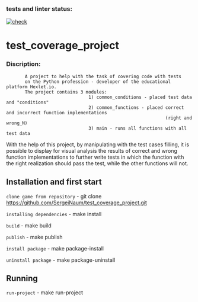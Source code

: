 ### tests and linter status:
[![check](https://github.com/SergeiNaum/test_coverage_project/actions/workflows/check.yml/badge.svg?branch=sample)](https://github.com/SergeiNaum/test_coverage_project/actions/workflows/check.yml)

# test_coverage_project

### Discription:
           A project to help with the task of covering code with tests
           on the Python profession - developer of the educational platform Hexlet.io.
           The project contains 3 modules:
                                   1) common_conditions - placed test data and "conditions"
                                   2) common_functions - placed correct and incorrect function implementations
                                                                (right and wrong_N)
                                   3) main - runs all functions with all test data

With the help of this project, by manipulating with the test cases filling, it is possible to display for visual analysis the results
of correct and wrong function implementations to further write tests in which the function with the right
realization should pass the test, while the other functions will not.


## Installation and first start

```clone game from repository``` -  git clone https://github.com/SergeiNaum/test_coverage_project.git

```installing dependencies``` - make install

```build``` - make build

```publish``` - make publish

```install package``` - make package-install

```uninstall package``` - make package-uninstall


## Running

```run-project``` - make run-project


